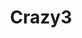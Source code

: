 ---
title: Crazy3
image: c3-1
school: dcsz
age: junior school
tool: MakeCode
download: false
link: https://arcade.makecode.com/S36109-97535-15428-72280
comment: Interesting level of challenge. Please thing about how you could improve the clarity on what is dangerous and what is not.
judge: Jean Francois
company: Ubisoft
---